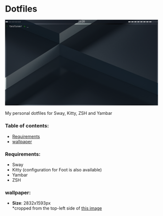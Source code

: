 # Dotfiles

![Screenshot](./screenshot.png)

My personal dotfiles for Sway, Kitty, ZSH and Yambar

### Table of contents:
  - [Requirements](#Requirements)
  - [wallpaper](#wallpaper)

### Requirements:
  - Sway
  - Kitty (configuration for Foot is also available)
  - Yambar
  - ZSH
### wallpaper:
  - **Size**: 2832x1593px  
    *cropped from the top-left side of [this image](https://unsplash.com/photos/uklSGxYlp64)
